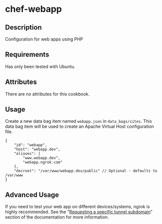 chef-webapp
===========

Description
-----------
Configuration for web apps using PHP

Requirements
------------

Has only been tested with Ubuntu.

Attributes
----------

There are no attributes for this cookbook.

Usage
------

Create a new data bag item named `webapp.json` in `data_bags/sites`. This data bag item will be used to create an Apache Virtual Host configuration file.

```
{
	"id": "webapp",
	"host": "webapp.dev",
	"aliases": [
		"www.webapp.dev",
		"webapp.ngrok.com"
	],
	"docroot": "/var/www/webapp.dev/public" // Optional - defaults to /var/www
}
```

Advanced Usage
--------------

If you need to test your web app on different devices/systems, ngrok is highly recommended. See the "[Requesting a specific tunnel subdomain](https://ngrok.com/usage)" section of the documentation for more information.